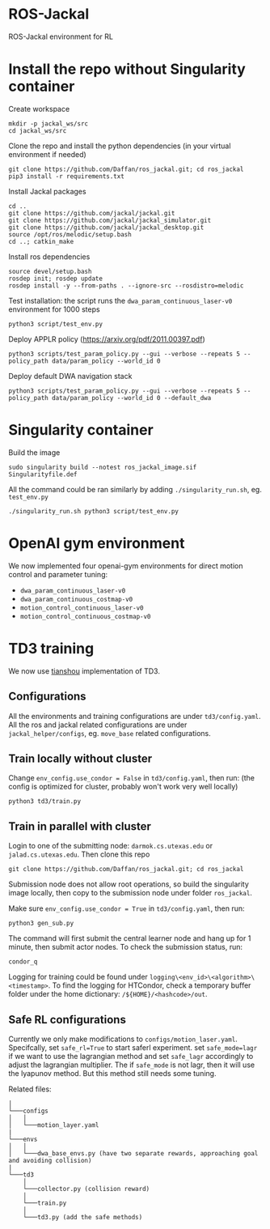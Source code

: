# ROS-Jackal
ROS-Jackal environment for RL

# Install the repo without Singularity container
Create workspace
```
mkdir -p jackal_ws/src
cd jackal_ws/src
```
Clone the repo and install the python dependencies (in your virtual environment if needed)
```
git clone https://github.com/Daffan/ros_jackal.git; cd ros_jackal
pip3 install -r requirements.txt
```
Install Jackal packages
```
cd ..
git clone https://github.com/jackal/jackal.git
git clone https://github.com/jackal/jackal_simulator.git
git clone https://github.com/jackal/jackal_desktop.git
source /opt/ros/melodic/setup.bash
cd ..; catkin_make
```
Install ros dependencies
```
source devel/setup.bash
rosdep init; rosdep update
rosdep install -y --from-paths . --ignore-src --rosdistro=melodic
```
Test installation: the script runs the `dwa_param_continuous_laser-v0` environment for 1000 steps
```
python3 script/test_env.py
```
Deploy APPLR policy (https://arxiv.org/pdf/2011.00397.pdf)
```
python3 scripts/test_param_policy.py --gui --verbose --repeats 5 --policy_path data/param_policy --world_id 0
```
Deploy default DWA navigation stack
```
python3 scripts/test_param_policy.py --gui --verbose --repeats 5 --policy_path data/param_policy --world_id 0 --default_dwa
```

# Singularity container
Build the image
```
sudo singularity build --notest ros_jackal_image.sif Singularityfile.def
```
All the command could be ran similarly by adding `./singularity_run.sh`, eg. `test_env.py`
```
./singularity_run.sh python3 script/test_env.py
```

# OpenAI gym environment
We now implemented four openai-gym environments for direct motion control and parameter tuning: 
* `dwa_param_continuous_laser-v0`
* `dwa_param_continuous_costmap-v0`
* `motion_control_continuous_laser-v0`
* `motion_control_continuous_costmap-v0`


# TD3 training
We now use [tianshou]() implementation of TD3.

## Configurations
All the environments and training configurations are under `td3/config.yaml`. All the ros and jackal related configurations are under `jackal_helper/configs`, eg. `move_base` related configurations.

## Train locally without cluster
Change `env_config.use_condor = False` in `td3/config.yaml`, then run: (the config is optimized for cluster, probably won't work very well locally)
```
python3 td3/train.py
```

## Train in parallel with cluster
Login to one of the submitting node: `darmok.cs.utexas.edu` or `jalad.cs.utexas.edu`. Then clone this repo

```
git clone https://github.com/Daffan/ros_jackal.git; cd ros_jackal
```

Submission node does not allow root operations, so build the singularity image locally, then copy to the submission node under folder `ros_jackal`. 

Make sure `env_config.use_condor = True` in `td3/config.yaml`, then run:
```
python3 gen_sub.py
```

The command will first submit the central learner node and hang up for 1 minute, then submit actor nodes. To check the submission status, run:
```
condor_q
```

Logging for training could be found under `logging\<env_id>\<algorithm>\<timestamp>`. To find the logging for HTCondor, check a temporary buffer folder under the home dictionary: `/${HOME}/<hashcode>/out`.

## Safe RL configurations
Currently we only make modifications to `configs/motion_laser.yaml`. Specifcally, set `safe_rl=True` to start saferl experiment. set `safe_mode=lagr` if we want to use the lagrangian method and set `safe_lagr` accordingly to adjust the lagrangian multiplier. The if `safe_mode` is not lagr, then it will use the lyapunov method. But this method still needs some tuning.

Related files:
 ```                                                                                                                                                     
 │                                                                                
 └───configs                                                             
 │   │                                                                            
 │   └───motion_layer.yaml     
 |
 └───envs                                                             
 │   │                                                                            
 │   └───dwa_base_envs.py (have two separate rewards, approaching goal and avoiding collision)     
 |
 └───td3   
     │                                                                            
     └───collector.py (collision reward)
     │                                                                            
     └───train.py
     │                                                                            
     └───td3.py (add the safe methods)
 ```  
